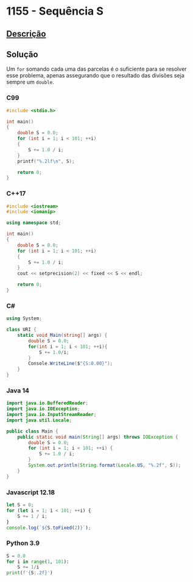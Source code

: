 # 1155 - Sequência S

## [Descrição](https://www.beecrowd.com.br/judge/pt/problems/view/1155)

## Solução

Um `for` somando cada uma das parcelas é o suficiente para se resolver esse problema, apenas assegurando que o resultado das divisões seja sempre um `double`.

### C99

```c
#include <stdio.h>

int main()
{
    double S = 0.0;
    for (int i = 1; i < 101; ++i)
    {
        S += 1.0 / i;
    }
    printf("%.2lf\n", S);

    return 0;
}
```

### C++17

```cpp
#include <iostream>
#include <iomanip>

using namespace std;

int main()
{
    double S = 0.0;
    for (int i = 1; i < 101; ++i)
    {
        S += 1.0 / i;
    }
    cout << setprecision(2) << fixed << S << endl;

    return 0;
}
```

### C#

```cs
using System;

class URI {
    static void Main(string[] args) {
        double S = 0.0;
        for(int i = 1; i < 101; ++i){
            S += 1.0/i;
        }
        Console.WriteLine($"{S:0.00}");
    }
}
```

### Java 14

```java
import java.io.BufferedReader;
import java.io.IOException;
import java.io.InputStreamReader;
import java.util.Locale;

public class Main {
    public static void main(String[] args) throws IOException {
        double S = 0.0;
        for (int i = 1; i < 101; ++i) {
            S += 1.0 / i;
        }
        System.out.println(String.format(Locale.US, "%.2f", S));
    }
}
```

### Javascript 12.18

```js
let S = 0;
for (let i = 1; i < 101; ++i) {
    S += 1 / i;
}
console.log(`${S.toFixed(2)}`);
```

### Python 3.9

```py
S = 0.0
for i in range(1, 101):
    S += 1/i
print(f'{S:.2f}')
```